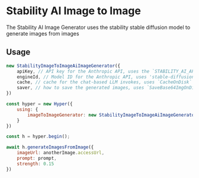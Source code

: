 # Stability AI Image to Image

The Stability AI Image Generator uses the stability stable diffusion model to generate images from images

## Usage

```js
new StabilityImageToImageAiImageGenerator({
    apiKey, // API key for the Anthropic API, uses the `STABILITY_AI_API_KEY` environment variable if not provided
    engineId, // Model ID for the Anthropic API, uses 'stable-diffusion-xl-1024-v1-0' if not provided
    cache, // cache for the chat-based LLM invokes, uses `CacheOnDisk` if not provided
    saver, // how to save the generated images, uses `SaveBase64ImgOnDisk` if not provided
})
```


```js
const hyper = new Hyper({
    using: {
        imageToImageGenerator: new StabilityImageToImageAiImageGenerator()
    }
})

const h = hyper.begin();

await h.generateImagesFromImage({ 
    imageUrl: anotherImage.accessUrl, 
    prompt: prompt,
    strength: 0.15 
})
```
